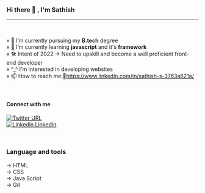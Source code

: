 ### Hi there 👋 , I'm Sathish

<hr/>
<br/>

» 🔭 I’m currently pursuing my **B.tech** degree <br />
» 🌱 I’m currently learning **javascript** and it's **framework** <br />
» 🛠️ Intent of 2022 → Need to upskill and become a well proficient front-end developer <br />
» ^_^ I'm interested in developing websites  <br />
» 📫 How to reach me:🔗https://www.linkedin.com/in/sathish-s-3763a621a/ <br />

<br/>

#### Connect with me
[![Twitter URL](https://img.shields.io/twitter/url/https/twitter.com/bukotsunikki.svg?style=social&label=Twitter)](https://twitter.com/Sathish73324058)<br/>
[![Linkedin](https://icons8.com/free-icons/social_media_icons) LinkedIn](https://www.linkedin.com/in/sathish-s-3763a621a/)

<br/>

### Language and tools

→ HTML<br/>
→ CSS<br/>
→ Java Script<br/>
→ Git
